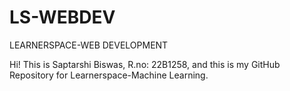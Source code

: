 # LS-WEBDEV
LEARNERSPACE-WEB DEVELOPMENT

Hi! This is Saptarshi Biswas, R.no: 22B1258, and this is my GitHub Repository for Learnerspace-Machine Learning.
